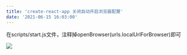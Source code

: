 ```yaml
---
title: 'create-react-app 关闭自动开启浏览器配置'
date: '2021-06-15 16:03:00'
---   
```

在scripts/start.js文件，注释掉openBrowser(urls.localUrlForBrowser)即可

![](https://img-blog.csdnimg.cn/20210615160238621.png?x-oss-processimage/watermark,type_ZmFuZ3poZW5naGVpdGk,shadow_10,text_aHR0cHM6Ly9ibG9nLmNzZG4ubmV0L3h1dG9uZ2Jhbw,size_16,color_FFFFFF,t_70)